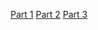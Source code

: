 [Part 1](https://dastocks.github.io/Lab-1/index.html)
[Part 2](https://dastocks.github.io/Lab-1/lab1page2.html)
[Part 3](https://dastocks.github.io/Lab-1/lab1page3.html)
